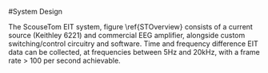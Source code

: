 #System Design

The ScouseTom EIT system, figure \ref{STOverview} consists of a current source (Keithley 6221) and commercial EEG amplifier, alongside custom switching/control circuitry and software. Time and frequency difference EIT data can be collected, at frequencies between 5Hz and 20kHz, with a frame rate > 100 per second achievable.